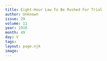 ```yaml
---
title: Eight-Hour Law To Be Rushed For Trial
author: Unknown
issue: 29
volume: 11
year: 1916
month: 49
day: V
tags:
layout: page.njk
image:
---
```





